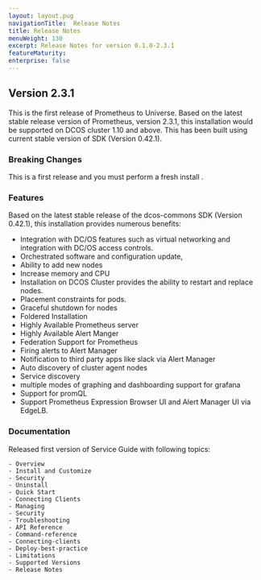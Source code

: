 ```yaml
---
layout: layout.pug
navigationTitle:  Release Notes
title: Release Notes
menuWeight: 130
excerpt: Release Notes for version 0.1.0-2.3.1
featureMaturity:
enterprise: false
---
```

## Version 2.3.1

This is the first release of Prometheus to Universe. Based on the latest stable release version of Prometheus, version 2.3.1, this installation would be supported on DCOS cluster 1.10 and above. This has been built using current stable version of SDK (Version 0.42.1).

### Breaking Changes
This is a first release and you must perform a fresh install . 

### Features
Based on the latest stable release of the dcos-commons SDK (Version 0.42.1), this installation provides numerous benefits: 
   - Integration with DC/OS features such as virtual networking and integration with DC/OS access controls.
   - Orchestrated software and configuration update, 
   - Ability to add new nodes
   - Increase memory and CPU
   - Installation on DCOS Cluster provides the ability to restart and replace nodes.
   - Placement constraints for pods.
   - Graceful shutdown for nodes
   - Foldered Installation
   - Highly Available Prometheus server
   - Highly Available Alert Manger
   - Federation Support for Prometheus
   - Firing alerts to Alert Manager
   - Notification to third party apps like slack via Alert Manager
   - Auto discovery of cluster agent nodes
   - Service discovery
   - multiple modes of graphing and dashboarding support for grafana 
   - Support for promQL
   - Support Prometheus Expression Browser UI and Alert Manager UI via EdgeLB.

### Documentation

Released first version of Service Guide with following topics:

    - Overview
    - Install and Customize
    - Security
    - Uninstall
    - Quick Start
    - Connecting Clients
    - Managing
    - Security
    - Troubleshooting
    - API Reference
    - Command-reference
    - Connecting-clients
    - Deploy-best-practice
    - Limitations
    - Supported Versions
    - Release Notes
   
